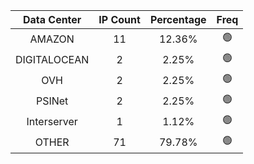 | Data Center | IP Count | Percentage | Freq |
|:------------:|:--------:|:-----------:|:-----:|
| AMAZON | 11 | 12.36% | 🟢 |
| DIGITALOCEAN | 2 | 2.25% | 🟢 |
| OVH | 2 | 2.25% | 🟢 |
| PSINet | 2 | 2.25% | 🟢 |
| Interserver | 1 | 1.12% | 🟢 |
| OTHER | 71 | 79.78% | 🟢 |